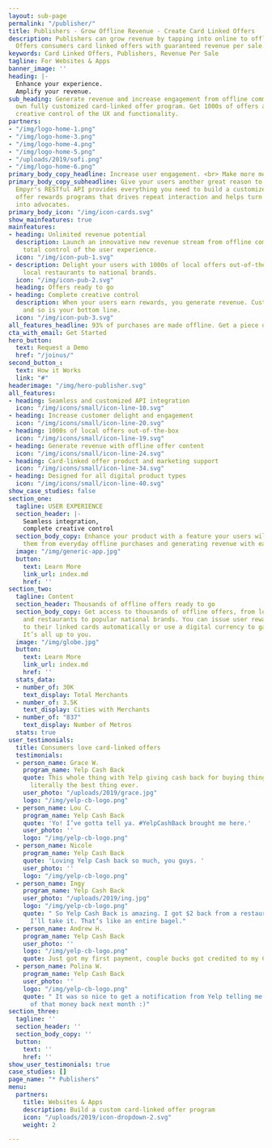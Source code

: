 ```yaml
---
layout: sub-page
permalink: "/publisher/"
title: Publishers - Grow Offline Revenue - Create Card Linked Offers
description: Publishers can grow revenue by tapping into online to offline commerce.
  Offers consumers card linked offers with guaranteed revenue per sale.
keywords: Card Linked Offers, Publishers, Revenue Per Sale
tagline: For Websites & Apps
banner_image: ''
heading: |-
  Enhance your experience.
  Amplify your revenue.
sub_heading: Generate revenue and increase engagement from offline commerce with your
  own fully customized card-linked offer program. Get 1000s of offers and complete
  creative control of the UX and functionality.
partners:
- "/img/logo-home-1.png"
- "/img/logo-home-3.png"
- "/img/logo-home-4.png"
- "/img/logo-home-5.png"
- "/uploads/2019/sofi.png"
- "/img/logo-home-6.png"
primary_body_copy_headline: Increase user engagement. <br> Make more money.
primary_body_copy_subheadline: Give your users another great reason to open your app.
  Empyr's RESTful API provides everything you need to build a customized card-linked
  offer rewards programs that drives repeat interaction and helps turn your users
  into advocates.
primary_body_icon: "/img/icon-cards.svg"
show_mainfeatures: true
mainfeatures:
- heading: Unlimited revenue potential
  description: Launch an innovative new revenue stream from offline commerce with
    total control of the user experience.
  icon: "/img/icon-pub-1.svg"
- description: Delight your users with 1000s of local offers out-of-the-box, from
    local restaurants to national brands.
  icon: "/img/icon-pub-2.svg"
  heading: Offers ready to go
- heading: Complete creative control
  description: When your users earn rewards, you generate revenue. Customers are happier,
    and so is your bottom line.
  icon: "/img/icon-pub-3.svg"
all_features_headline: 93% of purchases are made offline. Get a piece of the pie.
cta_with_email: Get Started
hero_button:
  text: Request a Demo
  href: "/joinus/"
second_button_:
  text: How it Works
  link: "#"
headerimage: "/img/hero-publisher.svg"
all_features:
- heading: Seamless and customized API integration
  icon: "/img/icons/small/icon-line-10.svg"
- heading: Increase customer delight and engagement
  icon: "/img/icons/small/icon-line-20.svg"
- heading: 1000s of local offers out-of-the-box
  icon: "/img/icons/small/icon-line-19.svg"
- heading: Generate revenue with offline offer content
  icon: "/img/icons/small/icon-line-24.svg"
- heading: Card-linked offer product and marketing support
  icon: "/img/icons/small/icon-line-34.svg"
- heading: Designed for all digital product types
  icon: "/img/icons/small/icon-line-40.svg"
show_case_studies: false
section_one:
  tagline: USER EXPERIENCE
  section_header: |-
    Seamless integration,
    complete creative control
  section_body_copy: Enhance your product with a feature your users will love, rewarding
    them from everyday offline purchases and generating revenue with each transaction.
  image: "/img/generic-app.jpg"
  button:
    text: Learn More
    link_url: index.md
    href: ''
section_two:
  tagline: Content
  section_header: Thousands of offline offers ready to go
  section_body_copy: Get access to thousands of offline offers, from local stores
    and restaurants to popular national brands. You can issue user rewards direct
    to their linked cards automatically or use a digital currency to gamify your product.
    It’s all up to you.
  image: "/img/globe.jpg"
  button:
    text: Learn More
    link_url: index.md
    href: ''
  stats_data:
  - number_of: 30K
    text_display: Total Merchants
  - number_of: 3.5K
    text_display: Cities with Merchants
  - number_of: "837"
    text_display: Number of Metros
  stats: true
user_testimonials:
  title: Consumers love card-linked offers
  testimonials:
  - person_name: Grace W.
    program_name: Yelp Cash Back
    quote: This whole thing with Yelp giving cash back for buying things online is
      literally the best thing ever.
    user_photo: "/uploads/2019/grace.jpg"
    logo: "/img/yelp-cb-logo.png"
  - person_name: Lou C.
    program_name: Yelp Cash Back
    quote: 'Yo! I’ve gotta tell ya. #YelpCashBack brought me here.'
    user_photo: ''
    logo: "/img/yelp-cb-logo.png"
  - person_name: Nicole
    program_name: Yelp Cash Back
    quote: 'Loving Yelp Cash back so much, you guys. '
    user_photo: ''
    logo: "/img/yelp-cb-logo.png"
  - person_name: Ingy
    program_name: Yelp Cash Back
    user_photo: "/uploads/2019/ing.jpg"
    logo: "/img/yelp-cb-logo.png"
    quote: " So Yelp Cash Back is amazing. I got $2 back from a restaurant in credit.
      I’ll take it. That’s like an entire bagel."
  - person_name: Andrew H.
    program_name: Yelp Cash Back
    user_photo: ''
    logo: "/img/yelp-cb-logo.png"
    quote: Just got my first payment, couple bucks got credited to my CC, sweet!
  - person_name: Polina W.
    program_name: Yelp Cash Back
    user_photo: ''
    logo: "/img/yelp-cb-logo.png"
    quote: " It was so nice to get a notification from Yelp telling me I’ll see some
      of that money back next month :)"
section_three:
  tagline: ''
  section_header: ''
  section_body_copy: ''
  button:
    text: ''
    href: ''
show_user_testimonials: true
case_studies: []
page_name: "* Publishers"
menu:
  partners:
    title: Websites & Apps
    description: Build a custom card-linked offer program
    icon: "/uploads/2019/icon-dropdown-2.svg"
    weight: 2

---
```

